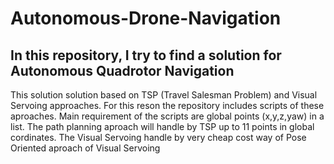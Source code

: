 # Autonomous-Drone-Navigation

## In this repository, I try to find a solution for Autonomous Quadrotor Navigation 
This solution solution based on TSP (Travel Salesman Problem) and Visual Servoing approaches. For this reson the repository includes scripts of these aproaches.
Main requirement of the scripts are global points (x,y,z,yaw) in a list. The path planning aproach will handle by TSP up to 11 points in global cordinates. The Visual Servoing handle by very cheap cost way of Pose Oriented aproach of Visual Servoing 


